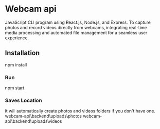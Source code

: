 # Webcam api
JavaScript CLI program using React.js, Node.js, and Express.
To capture photos and record videos directly from webcams, integrating real-time media processing and automated file management for a seamless user experience.

## Installation
npm install

### Run
npm start

### Saves Location
it will automatically create photos and videos folders if you don't have one.
webcam-api\backend\uploads\photos
webcam-api\backend\uploads\videos

